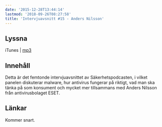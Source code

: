 ```yaml
---
date: '2015-12-28T13:44:14'
lastmod: '2018-09-26T08:27:58'
title: 'Intervjuavsnitt #15 - Anders Nilsson'
---
```

## Lyssna

iTunes \| [mp3](http://traffic.libsyn.com/sakerhetspodcasten/sakp2015-v6-andersnilsson-eset_16lufs.mp3)

## Innehåll

Detta är det femtonde intervjuavsnittet av Säkerhetspodcasten, i vilket panelen diskuterar
malware, hur antivirus fungerar på riktigt, vad man ska tänka på som konsument och
mycket mer tillsammans med Anders Nilsson från antivirusbolaget ESET.

## Länkar

Kommer snart.

